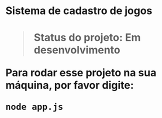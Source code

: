 <h1>Sistema de cadastro de jogos<h1>
  
> Status do projeto: Em desenvolvimento
  
Para rodar esse projeto na sua máquina, por favor digite:
  
```
node app.js
```
